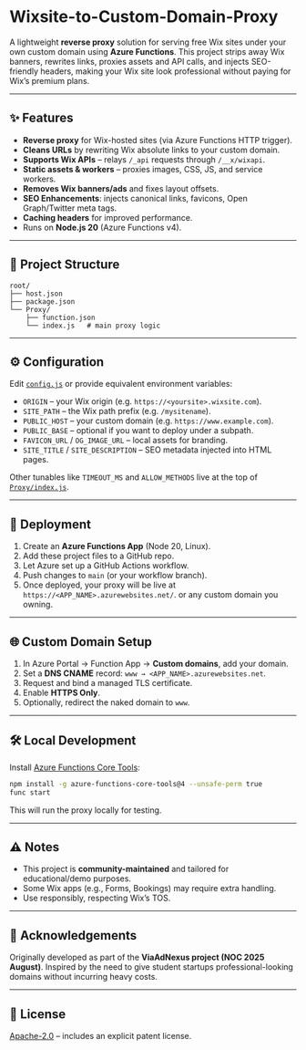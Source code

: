 # Wixsite-to-Custom-Domain-Proxy

A lightweight **reverse proxy** solution for serving free Wix sites under your own custom domain using **Azure Functions**. This project strips away Wix banners, rewrites links, proxies assets and API calls, and injects SEO-friendly headers, making your Wix site look professional without paying for Wix’s premium plans.

---

## ✨ Features

* **Reverse proxy** for Wix-hosted sites (via Azure Functions HTTP trigger).
* **Cleans URLs** by rewriting Wix absolute links to your custom domain.
* **Supports Wix APIs** – relays `/_api` requests through `/__x/wixapi`.
* **Static assets & workers** – proxies images, CSS, JS, and service workers.
* **Removes Wix banners/ads** and fixes layout offsets.
* **SEO Enhancements**: injects canonical links, favicons, Open Graph/Twitter meta tags.
* **Caching headers** for improved performance.
* Runs on **Node.js 20** (Azure Functions v4).

---

## 📂 Project Structure

```
root/
├── host.json
├── package.json
└── Proxy/
    ├── function.json
    └── index.js   # main proxy logic
```

---

## ⚙️ Configuration

Edit [`config.js`](config.js) or provide equivalent environment variables:

* `ORIGIN` – your Wix origin (e.g. `https://<yoursite>.wixsite.com`).
* `SITE_PATH` – the Wix path prefix (e.g. `/mysitename`).
* `PUBLIC_HOST` – your custom domain (e.g. `https://www.example.com`).
* `PUBLIC_BASE` – optional if you want to deploy under a subpath.
* `FAVICON_URL` / `OG_IMAGE_URL` – local assets for branding.
* `SITE_TITLE` / `SITE_DESCRIPTION` – SEO metadata injected into HTML pages.

Other tunables like `TIMEOUT_MS` and `ALLOW_METHODS` live at the top of [`Proxy/index.js`](Proxy/index.js).

---

## 🚀 Deployment

1. Create an **Azure Functions App** (Node 20, Linux).
2. Add these project files to a GitHub repo.
3. Let Azure set up a GitHub Actions workflow.
4. Push changes to `main` (or your workflow branch).
5. Once deployed, your proxy will be live at `https://<APP_NAME>.azurewebsites.net/`. or any custom domain you owning.

---

## 🌐 Custom Domain Setup

1. In Azure Portal → Function App → **Custom domains**, add your domain.
2. Set a **DNS CNAME** record: `www → <APP_NAME>.azurewebsites.net`.
3. Request and bind a managed TLS certificate.
4. Enable **HTTPS Only**.
5. Optionally, redirect the naked domain to `www`.

---

## 🛠 Local Development

Install [Azure Functions Core Tools](https://learn.microsoft.com/azure/azure-functions/functions-run-local):

```bash
npm install -g azure-functions-core-tools@4 --unsafe-perm true
func start
```

This will run the proxy locally for testing.

---

## ⚠️ Notes

* This project is **community-maintained** and tailored for educational/demo purposes.
* Some Wix apps (e.g., Forms, Bookings) may require extra handling.
* Use responsibly, respecting Wix’s TOS.

---

## 🙏 Acknowledgements

Originally developed as part of the **ViaAdNexus project (NOC 2025 August)**. Inspired by the need to give student startups professional-looking domains without incurring heavy costs.

---

## 📄 License

[Apache-2.0](LICENSE) – includes an explicit patent license.


